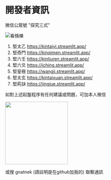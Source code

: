 # 開發者資訊
微信公眾號 "探究三式"

![看倏爍](https://github.com/kentang2017/kintaiyi/blob/master/pic/qrcode_for_gh_561840f80b67_258.jpg?raw=true)

1. 堅太乙 https://kintaiyi.streamlit.app/
2. 堅奇門 https://kinqimen.streamlit.app/
3. 堅六壬 https://kinliuren.streamlit.app/
4. 堅六爻 https://iching.streamlit.app/
5. 堅皇極 https://wangji.streamlit.app/
6. 堅太玄 https://kintaixuan.streamlit.app/
7. 堅荊訣 https://jingjue.streamlit.app/


如對上述起盤程序有任何建議或問題，可加本人微信

<img src="https://github.com/kentang2017/kintaiyi/blob/master/pic/圖片_20240210125711.jpg" width="200"/>

或搜 gnatnek (請註明是在github加我的)
聯繫通訊
